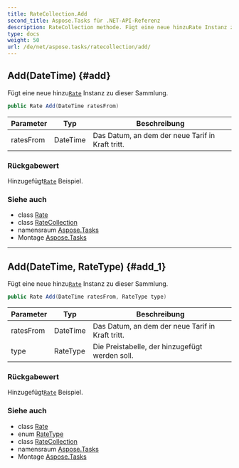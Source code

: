 ```yaml
---
title: RateCollection.Add
second_title: Aspose.Tasks für .NET-API-Referenz
description: RateCollection methode. Fügt eine neue hinzuRate Instanz zu dieser Sammlung.
type: docs
weight: 50
url: /de/net/aspose.tasks/ratecollection/add/
---
```

## Add(DateTime) {#add}

Fügt eine neue hinzu[`Rate`](../../rate/) Instanz zu dieser Sammlung.

```csharp
public Rate Add(DateTime ratesFrom)
```

| Parameter | Typ | Beschreibung |
| --- | --- | --- |
| ratesFrom | DateTime | Das Datum, an dem der neue Tarif in Kraft tritt. |

### Rückgabewert

Hinzugefügt[`Rate`](../../rate/) Beispiel.

### Siehe auch

* class [Rate](../../rate/)
* class [RateCollection](../)
* namensraum [Aspose.Tasks](../../ratecollection/)
* Montage [Aspose.Tasks](../../../)

---

## Add(DateTime, RateType) {#add_1}

Fügt eine neue hinzu[`Rate`](../../rate/) Instanz zu dieser Sammlung.

```csharp
public Rate Add(DateTime ratesFrom, RateType type)
```

| Parameter | Typ | Beschreibung |
| --- | --- | --- |
| ratesFrom | DateTime | Das Datum, an dem der neue Tarif in Kraft tritt. |
| type | RateType | Die Preistabelle, der hinzugefügt werden soll. |

### Rückgabewert

Hinzugefügt[`Rate`](../../rate/) Beispiel.

### Siehe auch

* class [Rate](../../rate/)
* enum [RateType](../../ratetype/)
* class [RateCollection](../)
* namensraum [Aspose.Tasks](../../ratecollection/)
* Montage [Aspose.Tasks](../../../)


